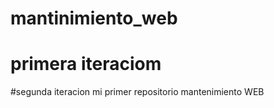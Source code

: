 # mantinimiento_web
# primera iteraciom
#segunda iteracion 
mi primer repositorio mantenimiento WEB 
